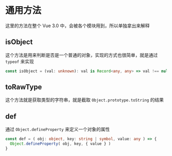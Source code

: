 # 通用方法  
这里的方法在整个 Vue 3.0 中，会被各个模块用到，所以单独拿出来解释  

## isObject  
这个方法是用来判断是否是一个普通的对象，实现的方式也很简单，就是通过 `typeof` 来实现  

```typescript
const isObject = (val: unknown): val is Record<any, any> => val !== null && typeof val === 'object'
```  

## toRawType  
这个方法就是获取类型的字符串，就是截取 `Object.prototype.toString` 的结果

## def  
通过 `Object.defineProperty` 来定义一个对象的属性  

```typescript
const def = ( obj: object, key: string | symbol, value: any ) => {
  Object.defineProperty( obj, key, { value } )
}
```